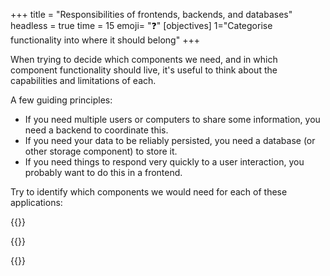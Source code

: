 +++
title = "Responsibilities of frontends, backends, and databases"
headless = true
time = 15
emoji= "❓"
[objectives]
    1="Categorise functionality into where it should belong"
+++

When trying to decide which components we need, and in which component functionality should live, it's useful to think about the capabilities and limitations of each.

A few guiding principles:
* If you need multiple users or computers to share some information, you need a backend to coordinate this.
* If you need your data to be reliably persisted, you need a database (or other storage component) to store it.
* If you need things to respond very quickly to a user interaction, you probably want to do this in a frontend.

Try to identify which components we would need for each of these applications:

{{<multiple-choice
   question="A website hosting a book, so that you can read the book through a web browser."
   answers="Just a frontend. | A frontend and a backend. | A frontend and a backend and a database."
   feedback="Right - if we're just serving some static content, and it never changes, we only need a frontend. | Probably not - if we're just hosting the book, we probably don't need a backend. But there are many requirements which may need one (e.g. password-protecting our book). | Probably not - if we're just hosting the book, we probably don't need a backend. But there are many requirements which may need one (e.g. password-protecting our book, counting how many times it's been read, allowing comments, etc)."
   correct="0" >}}

{{<multiple-choice
   question="A digital whiteboard which multiple users can collaborate on."
   answers="Just a frontend. | A frontend and a backend. | A frontend and a backend and a database."
   feedback="Probably not - for multiple users to be able to see the same view of what's on the whiteboard, there probably needs to be a backend. If it was just a whiteboard you could draw on on your own laptop, a frontend would probably be enough. | Maybe, but the whiteboard probably wouldn't be very resilient (e.g. if we needed to restart the server, we may lose everyone's whiteboards. | Right - we have multiple users so we need a backend, and we almost always want a database so that our data can persist."
   correct="2" >}}

{{<multiple-choice
   question="A website which lets you log in to GitHub and shows all of your GitHub contributions."
   answers="Just a frontend. | A frontend and a backend. | A frontend and a backend and a database."
   feedback="Probably not - you need to authenticate to GitHub to find out your username, you probably need a backend. | Right - you need a backend to be able to authenticate to GitHub. You generally can't do authentication without a backend. | Probably not - because GitHub stores the data, you probably don't need to store it yourself. But you may want to, e.g. to cache data, or to store other data useful in your website."
   correct="1" >}}
